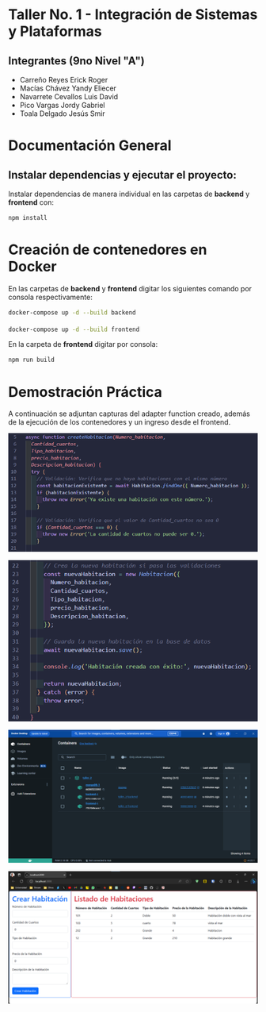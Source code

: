 # Taller No. 1 - Integración de Sistemas y Plataformas
## Integrantes (9no Nivel "A")
- Carreño Reyes Erick Roger
- Macías Chávez Yandy Eliecer
- Navarrete Cevallos Luis David
- Pico Vargas Jordy Gabriel
- Toala Delgado Jesús Smir

# Documentación General

## Instalar dependencias y ejecutar el proyecto:

Instalar dependencias de manera individual en las carpetas de **backend** y **frontend** con:

```bash
npm install
```

# Creación de contenedores en Docker

En las carpetas de **backend** y **frontend** digitar los siguientes comando por consola respectivamente: 

```bash
docker-compose up -d --build backend

docker-compose up -d --build frontend
```

En la carpeta de **frontend** digitar por consola:

```bash
npm run build
```

# Demostración Práctica

A continuación se adjuntan capturas del adapter function creado, además de la ejecución de los contenedores y un ingreso desde el frontend.

![Adapter function 1](https://github.com/JordyGabo/SistemasPlataformas/blob/main/PrimerParcial/Taller_2/images/adapter_function01.png)


![Adapter function 2](https://github.com/JordyGabo/SistemasPlataformas/blob/main/PrimerParcial/Taller_2/images/adapter_function02.png)


![Contenedores](https://github.com/JordyGabo/SistemasPlataformas/blob/main/PrimerParcial/Taller_2/images/container.png)


![Frontend](https://github.com/JordyGabo/SistemasPlataformas/blob/main/PrimerParcial/Taller_2/images/frontend_ln.png)